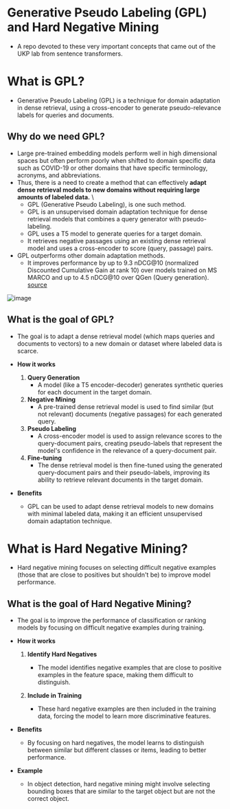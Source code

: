 # Generative Pseudo Labeling (GPL) and Hard Negative Mining
* A repo devoted to these very important concepts that came out of the UKP lab from sentence transformers.


# What is GPL?
* Generative Pseudo Labeling (GPL) is a technique for domain adaptation in dense retrieval, using a cross-encoder to generate pseudo-relevance labels for queries and documents.

## Why do we need GPL?
* Large pre-trained embedding models perform well in high dimensional spaces but often perform poorly when shifted to domain specific data such as COVID-19 or other domains that have specific terminology, acronyms, and abbreviations.
* Thus, there is a need to create a method that can effectively **adapt dense retrieval models to new domains without requiring large amounts of labeled data.** \
  * GPL (Generative Pseudo Labeling), is one such method.
  * GPL is an unsupervised domain adaptation technique for dense retrieval models that combines a query generator with pseudo-labeling.
  * GPL uses a T5 model to generate queries for a target domain.
  * It retrieves negative passages using an existing dense retrieval model and uses a cross-encoder to score (query, passage) pairs.
* GPL outperforms other domain adaptation methods.
  * It improves performance by up to 9.3 nDCG@10 (normalized Discounted Cumulative Gain at rank 10) over models trained on MS MARCO and up to 4.5 nDCG@10 over QGen (Query generation). [source](https://zilliz.com/blog/generative-pseudo-labeling-for-unsupervised-domain-adaptation-of-dense-retrieval)

![image](https://github.com/user-attachments/assets/0b4c1f8f-2171-4f7d-bd26-fd260456f021)




## What is the goal of GPL?
* The goal is to adapt a dense retrieval model (which maps queries and documents to vectors) to a new domain or dataset where labeled data is scarce. 
* **How it works**
  1. **Query Generation**
     * A model (like a T5 encoder-decoder) generates synthetic queries for each document in the target domain. 
  2. **Negative Mining**
     * A pre-trained dense retrieval model is used to find similar (but not relevant) documents (negative passages) for each generated query. 
  3. **Pseudo Labeling**
     * A cross-encoder model is used to assign relevance scores to the query-document pairs, creating pseudo-labels that represent the model's confidence in the relevance of a query-document pair. 
  4. **Fine-tuning**
     * The dense retrieval model is then fine-tuned using the generated query-document pairs and their pseudo-labels, improving its ability to retrieve relevant documents in the target domain. 

* **Benefits**
  * GPL can be used to adapt dense retrieval models to new domains with minimal labeled data, making it an efficient unsupervised domain adaptation technique. 


# What is Hard Negative Mining?
* Hard negative mining focuses on selecting difficult negative examples (those that are close to positives but shouldn't be) to improve model performance.

## What is the goal of Hard Negative Mining?
* The goal is to improve the performance of classification or ranking models by focusing on difficult negative examples during training. 
* **How it works**
  1. **Identify Hard Negatives**
     * The model identifies negative examples that are close to positive examples in the feature space, making them difficult to distinguish. 

  2. **Include in Training**
     * These hard negative examples are then included in the training data, forcing the model to learn more discriminative features. 

* **Benefits**
  * By focusing on hard negatives, the model learns to distinguish between similar but different classes or items, leading to better performance. 
* **Example**
  * In object detection, hard negative mining might involve selecting bounding boxes that are similar to the target object but are not the correct object. 

